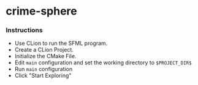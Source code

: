 # crime-sphere

### Instructions
- Use CLion to run the SFML program.
- Create a CLion Project.
- Initialize the CMake File.
- Edit `main` configuration and set the working directory to `$PROJECT_DIR$`
- Run `main` configuration
- Click "Start Exploring"
